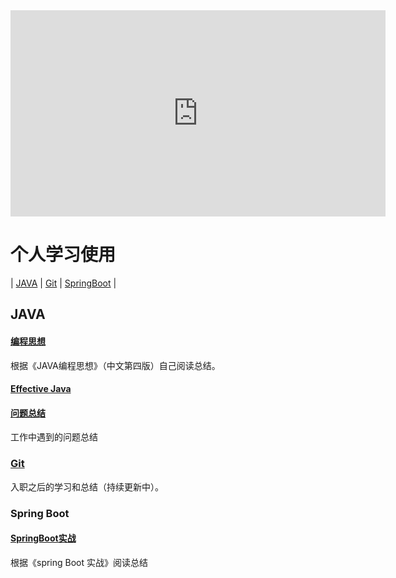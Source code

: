 
<div><iframe frameborder="no" border="0" marginwidth="0" marginheight="0" width="600" height="330" src="https://music.163.com/outchain/player?type=2&id=1369798757&auto=0&height=66"></iframe></div>

# 个人学习使用

| [JAVA](#JAVA) | [Git](#Git) | [SpringBoot](#SpringBoot) |

## JAVA
#### [编程思想](Java/编程思想.md)
   根据《JAVA编程思想》（中文第四版）自己阅读总结。
#### [Effective Java](Java/Effective%20Java.md)

#### [问题总结](Java/working.md)
   工作中遇到的问题总结

### [Git](Git/Git.md)
   入职之后的学习和总结（持续更新中）。

### Spring Boot
   #### [SpringBoot实战](SpringBoot/SpringBoot实战.md)
   根据《spring Boot 实战》阅读总结

